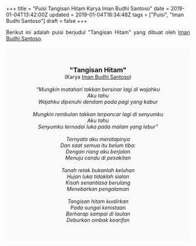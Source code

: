 +++
title = "Puisi Tangisan Hitam Karya Iman Budhi Santoso"
date = 2019-01-04T13:42:00Z
updated = 2019-01-04T18:34:48Z
tags = ["Puisi", "Iman Budhi Santoso"]
draft = false
+++

<div dir="ltr" style="text-align: left;" trbidi="on"><div style="text-align: justify;">Berikut ini adalah puisi berjudul "Tangisan Hitam" yang dibuat oleh <a href="https://id.wikipedia.org/wiki/Iman_Budhi_Santosa" target="_blank">Iman Budhi Santoso</a>.</div><br /><div style="background: #FAFAFA; font-size: 14px; height: auto; margin: 0 auto; padding: 50px; text-align: center; width: auto;"><span style="font-size: 18px;"><b>"Tangisan Hitam"</b></span><br />(Karya <a href="https://www.sekata.web.id/tags/iman-budhi-santosa" target="_blank">Iman Budhi Santoso</a>)<br /><br /><i>“Mungkin matahari takkan bersinar lagi di wajahku<br />Aku tahu<br />Wajahku dipenuhi dendam pada pagi yang kabur<br /><br />Mungkin rembulan takkan terpancar lagi di senyumku<br />Aku tahu<br />Senyumku ternodai luka pada malam yang lebur”<br /><br />Ternyata aku meratapinya<br />Dan saat semua itu belum tiba:<br />Dengan riang aku berjalan<br />Menuju candu di pesakitan<br /><br />Tanah retak bukanlah keluhan<br />Hujan luka tidaklah sialan<br />Kisah senantiasa berulang<br />Menebarkan pengalaman<br /><br />Tangisan hitam kualirkan<br />Pada sungai kenistaan<br />Berharap sampai di lautan<br />Deburkan ombak kearifan<br /></i> </div></div>
